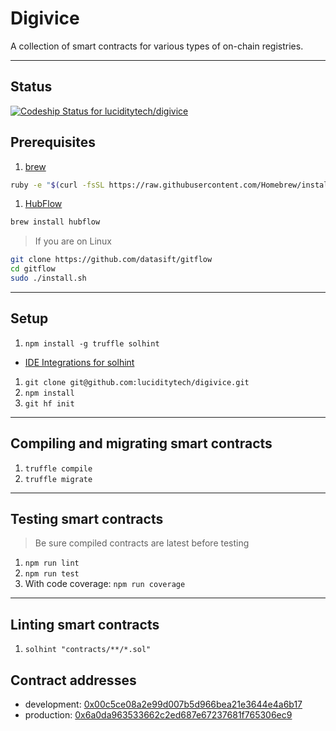 # Digivice
A collection of smart contracts for various types of on-chain registries.

---
## Status

[ ![Codeship Status for luciditytech/digivice](https://app.codeship.com/projects/bb3ae590-a8f5-0136-761d-2e2cf4f8517e/status?branch=master)](https://app.codeship.com/projects/308664)

## Prerequisites

1. [brew](http://brew.sh)

  ```sh
  ruby -e "$(curl -fsSL https://raw.githubusercontent.com/Homebrew/install/master/install)"
  ```

1. [HubFlow](http://datasift.github.io/gitflow/)

  ```sh
  brew install hubflow
  ```

> If you are on Linux

  ```sh
  git clone https://github.com/datasift/gitflow
  cd gitflow
  sudo ./install.sh
  ```

---

## Setup

1. `npm install -g truffle solhint`
  * [IDE Integrations for solhint](https://github.com/protofire/solhint#ide-integrations)
1. `git clone git@github.com:luciditytech/digivice.git`
1. `npm install`
1. `git hf init`

---

## Compiling and migrating smart contracts

1. `truffle compile`
1. `truffle migrate`

---

## Testing smart contracts

> Be sure compiled contracts are latest before testing
1. `npm run lint`
1. `npm run test`
1. With code coverage: `npm run coverage`

---

## Linting smart contracts
1. `solhint "contracts/**/*.sol"`

## Contract addresses

* development: [0x00c5ce08a2e99d007b5d966bea21e3644e4a6b17](https://ropsten.etherscan.io/address/0x00c5ce08a2e99d007b5d966bea21e3644e4a6b17#readContract)
* production: [0x6a0da963533662c2ed687e67237681f765306ec9](https://ropsten.etherscan.io/address/0x6a0da963533662c2ed687e67237681f765306ec9#readContract)

